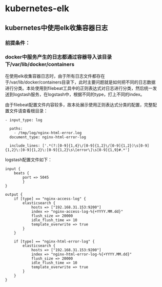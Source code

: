 # kubernetes-elk
## kubernetes中使用elk收集容器日志

### 前提条件：
### docker中服务产生的日志都通过容器导入该目录下/var/lib/docker/containers

在使用elk收集容器日志时，由于所有日志文件都存在于/var/lib/docker/containers目录下，此时主要问题就是如何把不同的日志数据进行分类。本处使用到filebeat工具中的正则表达式对日志进行分类，然后统一发送到logstash服务，在logstash中，根据不同的type，打上不同的index。

由于filebeat配置文件内容较多，故本处展示使用正则表达式分类的配置，完整配置文件请查看根目录：

    - input_type: log
    
      paths:
        - /tmp/log/nginx-html-error.log
      document_type: nginx-html-error-log
    
      include_lines: ['.*(?:[0-9]{1,4}\/[0-9]{1,2}\/[0-9]{1,2})\s[0-9]{1,2}\:[0-9]{1,2}\:[0-9]{1,2}\s\[error\]\s[0-9]{1,9}#.*']



logstash配置文件如下：

    input {
        beats {
            port => 5045
            }
    }
    
    output {
        if [type] == "nginx-access-log" {
            elasticsearch {
                hosts => ["192.168.31.153:9200"]
                index => "nginx-access-log-%{+YYYY.MM.dd}"
                flush_size => 20000
                idle_flush_time => 10
                template_overwrite => true
            }
        }
    
        if [type] == "nginx-html-error-log" {
            elasticsearch {
                hosts => ["192.168.31.153:9200"]
                index => "nginx-html-error-log-%{+YYYY.MM.dd}"
                flush_size => 20000
                idle_flush_time => 10
                template_overwrite => true
            }
        }
    }
    















